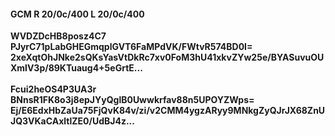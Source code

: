 #### GCM R 20/0c/400 L 20/0c/400
**WVDZDcHB8posz4C7**<br/>**PJyrC71pLabGHEGmqplGVT6FaMPdVK/FWtvR574BD0I=**<br/>**2xeXqtOhJNke2sQKsYasVtDkRc7xv0FoM3hU41xkvZYw25e/BYASuvuOUXmlV3p/89KTuaug4+5eGrtE...**<br/><br/>
**Fcui2heOS4P3UA3r**<br/>**BNnsR1FK8o3j8epJYyQglB0Uwwkrfav88n5UPOYZWps=**<br/>**Ej/E6EdxHbZaUa75FjQvK84v/zi/v2CMM4ygzARyy9MNkgZyQJrJX68ZnUJQ3VKaCAxltlZE0/UdBJ4z...**